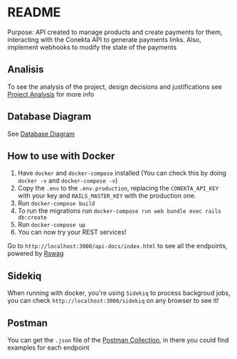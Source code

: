 # README

Purpose: API created to manage products and create payments for them, interacting
with the Conekta API to generate payments links.
Also, implement webhooks to modify the state of the payments

## Analisis

To see the analysis of the project, design decisions and
justifications see [Project Analysis](./docs/project_analysis.md) for more info

## Database Diagram

See [Database Diagram](./docs/conecta.drawio.png)

## How to use with Docker

1. Have `docker` and `docker-compose` installed (You can check this by doing `docker -v` and `docker-compose -v`)
1. Copy the `.env` to the `.env.production`, replacing the `CONEKTA_API_KEY` with your key 
  and `RAILS_MASTER_KEY` with the production one.
1. Run `docker-compose build`
1. To run the migrations run `docker-compose run web bundle exec rails db:create`
1. Run `docker-compose up`
1. You can now try your REST services!

Go to `http://localhost:3000/api-docs/index.html` to see all the endpoints,
powered by [Rswag](https://github.com/rswag/rswag)
## Sidekiq

When running with docker, you're using `Sidekiq` to process backgroud jobs, you can
check `http://localhost:3000/sidekiq` on any browser to see it!

## Postman

You can get the `.json` file of the [Postman Collection](./docs/Conekta.postman_collection.json),
in there you could find examples for each endpoint
